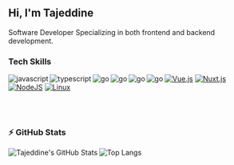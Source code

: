## Hi, I'm Tajeddine

Software Developer Specializing in both frontend and backend development.

### Tech Skills
[<img align="left" alt="javascript" src="https://img.shields.io/badge/JavaScript-F7DF1E?style=for-the-badge&logo=javascript&logoColor=29f709&color=0f0f0f" />][website]
[<img align="left" alt="typescript" src="https://img.shields.io/badge/TypeScript-007ACC?style=for-the-badge&logo=typescript&logoColor=29f709&color=0f0f0f" />][website]
[<img align="left" alt="go" src="https://img.shields.io/badge/Go-00ADD8?style=for-the-badge&logo=go&logoColor=29f709&color=0f0f0f" />][website]
[<img align="left" alt="go" src="https://img.shields.io/badge/node.js-00ADD8?style=for-the-badge&logo=go&logoColor=29f709&color=0f0f0f" />][website]
[<img align="left" alt="go" src="https://img.shields.io/badge/vue.js-00ADD8?style=for-the-badge&logo=go&logoColor=29f709&color=0f0f0f" />][website]
[<img align="left" alt="go" src="https://img.shields.io/badge/nuxt.js-00ADD8?style=for-the-badge&logo=go&logoColor=29f709&color=0f0f0f" />][website]



[![Vue.js](https://img.shields.io/badge/Vue.js-4FC08D?logo=vuedotjs&logoColor=fff)](#)
[![Nuxt.js](https://img.shields.io/badge/Nuxt.js-00DC82?logo=nuxtdotjs&logoColor=fff)](#)
[![NodeJS](https://img.shields.io/badge/Node.js-6DA55F?logo=node.js&logoColor=white)](#)
[![Linux](https://img.shields.io/badge/Linux-FCC624?logo=linux&logoColor=black)](#)

<br />
<br />

### :zap: GitHub Stats
<img align="left" alt="Tajeddine's GitHub Stats" src="https://github-readme-stats.vercel.app/api?username=tajalaoui&count_private=true&show_icons=true&hide_border=true&bg_color=0f0f0f&title_color=29f709&&text_color=C9D1D9&icon_color=29f709&layout=compact" />

![Top Langs](https://github-readme-stats.vercel.app/api/top-langs/?username=tajalaoui&count_private=true&hide_border=true&bg_color=0f0f0f&title_color=29f709&text_color=C9D1D9)

[website]: https://www.linkedin.com/in/tajeddine-zemzmi-alaoui/
